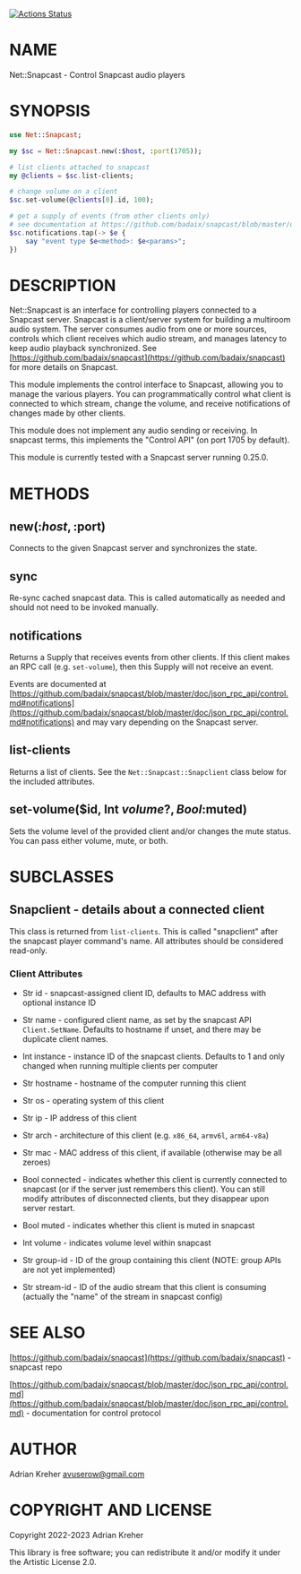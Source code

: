 [![Actions Status](https://github.com/avuserow/raku-net-snapcast/actions/workflows/test.yml/badge.svg)](https://github.com/avuserow/raku-net-snapcast/actions)

NAME
====

Net::Snapcast - Control Snapcast audio players

SYNOPSIS
========

```raku
use Net::Snapcast;

my $sc = Net::Snapcast.new(:$host, :port(1705));

# list clients attached to snapcast
my @clients = $sc.list-clients;

# change volume on a client
$sc.set-volume(@clients[0].id, 100);

# get a supply of events (from other clients only)
# see documentation at https://github.com/badaix/snapcast/blob/master/doc/json_rpc_api/control.md#notifications
$sc.notifications.tap(-> $e {
    say "event type $e<method>: $e<params>";
})
```

DESCRIPTION
===========

Net::Snapcast is an interface for controlling players connected to a Snapcast server. Snapcast is a client/server system for building a multiroom audio system. The server consumes audio from one or more sources, controls which client receives which audio stream, and manages latency to keep audio playback synchronized. See [https://github.com/badaix/snapcast](https://github.com/badaix/snapcast) for more details on Snapcast.

This module implements the control interface to Snapcast, allowing you to manage the various players. You can programmatically control what client is connected to which stream, change the volume, and receive notifications of changes made by other clients.

This module does not implement any audio sending or receiving. In snapcast terms, this implements the "Control API" (on port 1705 by default).

This module is currently tested with a Snapcast server running 0.25.0.

METHODS
=======

new(:$host, :$port)
-------------------

Connects to the given Snapcast server and synchronizes the state.

sync
----

Re-sync cached snapcast data. This is called automatically as needed and should not need to be invoked manually.

notifications
-------------

Returns a Supply that receives events from other clients. If this client makes an RPC call (e.g. `set-volume`), then this Supply will not receive an event.

Events are documented at [https://github.com/badaix/snapcast/blob/master/doc/json_rpc_api/control.md#notifications](https://github.com/badaix/snapcast/blob/master/doc/json_rpc_api/control.md#notifications) and may vary depending on the Snapcast server.

list-clients
------------

Returns a list of clients. See the `Net::Snapcast::Snapclient` class below for the included attributes.

set-volume($id, Int $volume?, Bool :$muted)
-------------------------------------------

Sets the volume level of the provided client and/or changes the mute status. You can pass either volume, mute, or both.

SUBCLASSES
==========

Snapclient - details about a connected client
---------------------------------------------

This class is returned from `list-clients`. This is called "snapclient" after the snapcast player command's name. All attributes should be considered read-only.

### Client Attributes

  * Str id - snapcast-assigned client ID, defaults to MAC address with optional instance ID

  * Str name - configured client name, as set by the snapcast API `Client.SetName`. Defaults to hostname if unset, and there may be duplicate client names.

  * Int instance - instance ID of the snapcast clients. Defaults to 1 and only changed when running multiple clients per computer

  * Str hostname - hostname of the computer running this client

  * Str os - operating system of this client

  * Str ip - IP address of this client

  * Str arch - architecture of this client (e.g. `x86_64`, `armv6l`, `arm64-v8a`)

  * Str mac - MAC address of this client, if available (otherwise may be all zeroes)

  * Bool connected - indicates whether this client is currently connected to snapcast (or if the server just remembers this client). You can still modify attributes of disconnected clients, but they disappear upon server restart.

  * Bool muted - indicates whether this client is muted in snapcast

  * Int volume - indicates volume level within snapcast

  * Str group-id - ID of the group containing this client (NOTE: group APIs are not yet implemented)

  * Str stream-id - ID of the audio stream that this client is consuming (actually the "name" of the stream in snapcast config)

SEE ALSO
========

[https://github.com/badaix/snapcast](https://github.com/badaix/snapcast) - snapcast repo

[https://github.com/badaix/snapcast/blob/master/doc/json_rpc_api/control.md](https://github.com/badaix/snapcast/blob/master/doc/json_rpc_api/control.md) - documentation for control protocol

AUTHOR
======

Adrian Kreher <avuserow@gmail.com>

COPYRIGHT AND LICENSE
=====================

Copyright 2022-2023 Adrian Kreher

This library is free software; you can redistribute it and/or modify it under the Artistic License 2.0.

